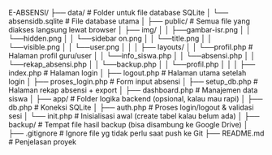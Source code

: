 E-ABSENSI/
├── data/                       # Folder untuk file database SQLite
│   └── absensidb.sqlite       # File database utama
│
├── public/                    # Semua file yang diakses langsung lewat browser
│   ├── img/
│   │   ├──gambar-isr.png
│   │   └──hidden.png
│   │   └──sidebar on.png
│   │   └──title.png
│   │   └──visible.png
│   │   └──user.png
│   │
│   ├── layouts/
│   │       └──profil.php      # Halaman profil guru/user
│   │       └──info_siswa.php
│   │       └──absensi.php
│   │       └──rekap_absensi.php
│   │       └──backup.php
│   │       └──profil.php
│   │
│   ├── index.php               # Halaman login
│   ├── logout.php              # Halaman utama setelah login
│   ├── proses_login.php        # Form input absensi
│   ├── setup_db.php            # Halaman rekap absensi + export
│   ├── dashboard.php             # Manajemen data siswa
│
├── app/                       # Folder logika backend (opsional, kalau mau rapi)
│   ├── db.php                 # Koneksi SQLite
│   ├── auth.php               # Proses login/logout & validasi sesi
│   └── init.php               # Inisialisasi awal (create tabel kalau belum ada)
│
├── backup/                    # Tempat file hasil backup (bisa disambung ke Google Drive)
│
├── .gitignore                 # Ignore file yg tidak perlu saat push ke Git
├── README.md                  # Penjelasan proyek
